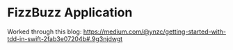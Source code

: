 # FizzBuzz Application
Worked through this blog:
https://medium.com/@ynzc/getting-started-with-tdd-in-swift-2fab3e07204b#.9g3njdwgt

